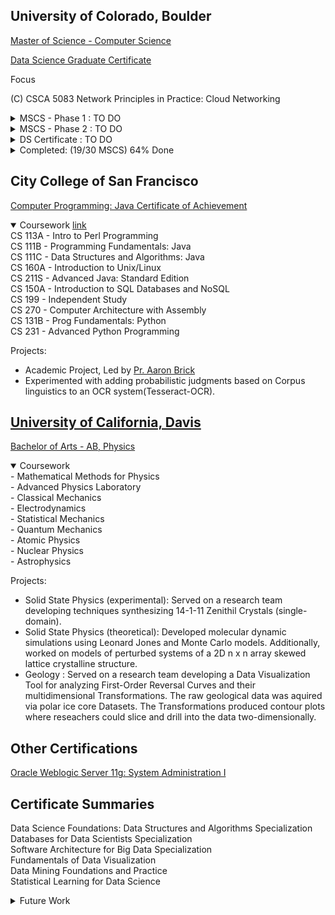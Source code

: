 
## University of Colorado, Boulder
[Master of Science - Computer Science](https://www.colorado.edu/cs/academics/online-programs/mscs-coursera) <br/>

[Data Science Graduate Certificate](https://www.colorado.edu/program/data-science/Data%20Science%20MasterTrack%20Certificate#curriculum-211) <br/>

Focus <br/>

(C) CSCA 5083 Network Principles in Practice: Cloud Networking <br/>
<details>
  <summary> MSCS - Phase 1 : TO DO</summary>
(C) CSCA 5454 Advanced Data Structures, RSA and Quantum Algorithms * <br/>
(C) CSCA 5632 Unsupervised Algorithms in Machine Learning * <br/>
(E) CSCA 5522: Introduction to Computer Vision <br/>
(C) CSCA 5214: Computing, Ethics, and Society 1 - Foundations * <br/>


</details>

<details>
  <summary> MSCS - Phase 2 : TO DO</summary>
(E) CSCA 5332 Robotic Mapping and Trajectory Generation *  <br/>
(E) CSCA 5342 Robotic Path Planning and Task Execution  <br/>
(C) CSCA 5642 Introduction to Deep Learning <br/>
(C) CSCA 5424 Approximation Algorithms and Linear Programming * <br/>
(C) CSCA 5224 Ethical Issues in AI and Professional Ethics <br/>
(C) CSCA 5234 Ethical Issues in Computing Applications <br/>
</details>


<details>
  <summary> DS Certificate : TO DO</summary>
DTSA 5001 Probability Theory: Foundation for Data Science * <br/>
DTSA 5002 Statistical Inference for Estimation in Data Science *  <br/>
DTSA 5003 Statistical Inference and Hypothesis Testing in Data Science <br/>
DTSA 5510 Unsupervised Algorithms in Machine Learning <br/>
DTSA 5511 Introduction to Deep Learning <br/>
</details>

<details>
  <summary>Completed: (19/30 MSCS) 64% Done</summary>
--- not counting <br/>
(E) DTSA 5501 Algorithms for Searching Sorting and Indexing <br/>
(E) DTSA 5301 Data Science as a Field<br/>
(E) DTSA 5798 Supervised Text Classification for Marketing Analytics<br/>
--- Completed <br/>
(E) DTSA 5734 The Structured Query Language (SQL)<br/>
(E) DTSA 5735 Advanced Topics and Future Trends in Database Technologies<br/>
(E) DTSA 5733 Relational Database Design<br/>
(C) DTSA 5507 Software Architecture Fundamentals for Big Data <br/>
(C) DTSA 5503 Dynamic Programming and Greedy Algorithms <br/>
(C) CSCA 5018 Software Architecture Patterns for Big Data - DTSA 5508 <br/>
(E) CSCA 5502 Data Mining Pipeline – Same as DTSA 5504<br/> 
(C) CSCA 5028 Applications of Software Architecture for Big Data <br/>
(E) CSCA 5512 Data Mining Methods – Same as DTSA 5505 <br/> 
(E) CSCA 5522 Data Mining Project – Same as DTSA 5506 <br/> 
(C) CSCA 5063 Network Systems Foundation  <br/>
(E) DTSA 5020 Regression and Classification <br/>
(C) CSCA 5073 Network Principles in Practice: Linux Networking <br/>
(E) DTSA 5021 Resampling, Selection, and Splines</s> <br/>
(E) DTSA 5022 Trees, SVM and Unsupervised Learning</s> <br/>
(C) CSCA 5622 Introduction to Machine Learning - Supervised Learning - DTSA 5509 <br/>
(E) CSCA 5702 Fundamentals of Data Visualization <br/>
(E) CSCA 5112 Introduction to Generative AI <br/>
(E) CSCA 5312 Basic Robotic Behaviors and Odometry <br/>
</details>
  
## City College of San Francisco
[Computer Programming: Java Certificate of Achievement](/images/cert_two.png)

<details open>
  <summary>Coursework <a href="https://ccsf.curricunet.com/Report/Program/GetReport/893?reportId=29">link</a></summary>
	CS 113A - Intro to Perl Programming <br/>
	CS 111B - Programming Fundamentals: Java <br/>
	CS 111C - Data Structures and Algorithms: Java <br/>
	CS 160A - Introduction to Unix/Linux	<br/>
	CS 211S - Advanced Java: Standard Edition <br/>
	CS 150A - Introduction to SQL Databases and NoSQL <br/>
	CS 199 - Independent Study <br/>
	CS 270 - Computer Architecture with Assembly  <br/>
	CS 131B - Prog Fundamentals: Python  <br/>
	CS 231 - Advanced Python Programming  <br/>
</details>

Projects:
- Academic Project, Led by [Pr. Aaron Brick](https://github.com/aaronbrick)<br/>
- Experimented with adding probabilistic judgments based on Corpus linguistics to an OCR system(Tesseract-OCR).

## [University of California, Davis](https://physics.ucdavis.edu/)
[Bachelor of Arts - AB, Physics](/images/cert_one.png)

<details open>
  <summary>Coursework</summary>
  - Mathematical Methods for Physics<br/>
  - Advanced Physics Laboratory<br/>
  - Classical Mechanics<br/>
  - Electrodynamics <br/>
  - Statistical Mechanics<br/>
  - Quantum Mechanics<br/>
  - Atomic Physics<br/>
  - Nuclear Physics<br/>
  - Astrophysics<br/>
</details>


Projects: 
- Solid State Physics (experimental): Served on a research team developing techniques synthesizing 14-1-11 Zenithil Crystals (single-domain).
- Solid State Physics (theoretical):  Developed molecular dynamic simulations using Leonard Jones and Monte Carlo models. Additionally, worked on models of perturbed systems of a 2D n x n array skewed lattice crystalline structure.
- Geology : Served on a research team developing a Data Visualization Tool for analyzing First-Order Reversal Curves and their multidimensional Transformations. The raw geological data was aquired via polar ice core Datasets. The Transformations produced contour plots where reseachers could slice and drill into the data two-dimensionally.


## Other Certifications
[Oracle Weblogic Server 11g: System Administration I](https://education.oracle.com/oracle-weblogic-server-12c-administration-i/pexam_1Z0-133)

## Certificate Summaries

Data Science Foundations: Data Structures and Algorithms Specialization<br/>
Databases for Data Scientists Specialization<br/>
Software Architecture for Big Data Specialization<br/>
Fundamentals of Data Visualization <br/>
Data Mining Foundations and Practice  <br/>
Statistical Learning for Data Science <br/>

<details>
  <summary>Future Work</summary>
Data Engineer Learning Path<br/>
https://www.cloudskillsboost.google/journeys/16<br/>

Preparing for Google Cloud Certification: Cloud Data Engineer Professional Certificate<br/>
https://www.coursera.org/professional-certificates/gcp-data-engineering#courses<br/>
Data Engineering, Big Data, and Machine Learning on GCP Specialization<br/>
https://www.coursera.org/specializations/gcp-data-machine-learning#courses<br/>
[Scala & Functional Programming Essentials | Rock the JVM](https://www.udemy.com/course/rock-the-jvm-scala-for-beginners/?ranMID=39197&ranEAID=GjbDpcHcs4w&ranSiteID=GjbDpcHcs4w-wASJySFJgslzQzwT4ZEdHg&LSNPUBID=GjbDpcHcs4w)<br/>
[Microsoft Azure Data Engineering Associate (DP-203) Professional Certificate](https://www.coursera.org/professional-certificates/microsoft-azure-dp-203-data-engineering#courses)

Udemy:
https://www.udemy.com/course/fast-scala/learn/lecture/27123376#overview
https://www.udemy.com/share/102cr43@cmcOHD4Y-k7MsASvOMab1P0suzps_Rwa29Yh9DoIRlfRrIskAFU4HgPhBkSCSDlZ/

Learning Path
AWS Cloud Practitioneer > Solutions Archetecht > AWS Developer / SysOps Administrator > Machine Learning

AWS Certified Cloud Practitioner Training 2020 - Full Course<br/>
https://www.youtube.com/watch?v=3hLmDS179YE&t=50s<br/>
https://aws.amazon.com/training/events/?get-certified-vilt-courses-cards.sort-by=item.additionalFields.startDateSort&get-certified-vilt-courses-cards.sort-order=asc&awsf.get-certified-vilt-courses-type=*all&awsf.get-certified-vilt-courses-series=*all&awsf.get-certified-vilt-locations=*all&awsf.get-certified-vilt-countries=*all&awsf.get-certified-vilt-languages=*all&awsf.get-certified-vilt-courses-level=*all&awsf.get-certified-vilt-courses-tech-category=*all<br/>

</details>



